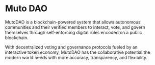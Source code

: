 # Muto DAO

MutoDAO is a blockchain-powered system that allows autonomous communities and their verified members to interact, vote, and govern themselves through self-enforcing digital rules encoded on a public blockchain.

With decentralized voting and governance protocols fueled by an interactive token economy, MutoDAO has the collaborative potential the modern world needs with more accuracy, transparency, and flexibility.

